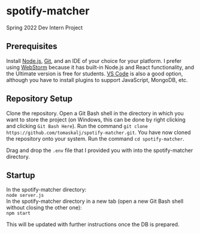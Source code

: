 # spotify-matcher
Spring 2022 Dev Intern Project

## Prerequisites

Install [Node.js](https://nodejs.org/en/download/), [Git](https://git-scm.com/downloads), and an IDE of your choice for your platform. I prefer using [WebStorm](https://www.jetbrains.com/webstorm/) because it has built-in Node.js and React functionality, and the Ultimate version is free for students. [VS Code](https://code.visualstudio.com/) is also a good option, although you have to install plugins to support JavaScript, MongoDB, etc.

## Repository Setup

Clone the repository. Open a Git Bash shell in the directory in which you want to store the project (on Windows, this can be done by right clicking and clicking `Git Bash Here`). Run the command `git clone https://github.com/tomaskalj/spotify-matcher.git`. You have now cloned the repository onto your system. Run the command `cd spotify-matcher`.

Drag and drop the `.env` file that I provided you with into the spotify-matcher directory.

## Startup

In the spotify-matcher directory:  
`node server.js`  
In the spotify-matcher directory in a new tab (open a new Git Bash shell without closing the other one):  
`npm start`

This will be updated with further instructions once the DB is prepared.
